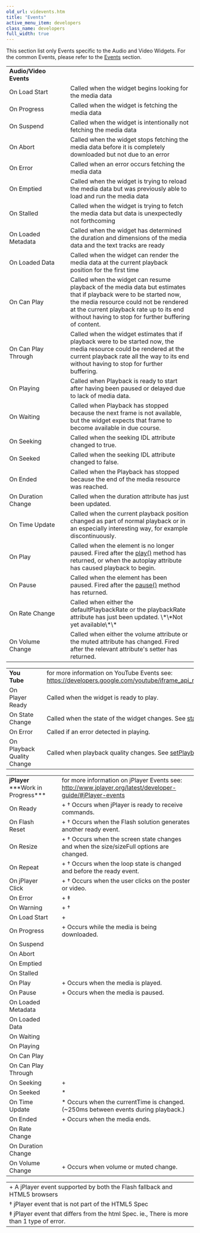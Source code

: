 ```yaml
---
old_url: videvents.htm
title: "Events"
active_menu_item: developers
class_name: developers
full_width: true
---
```



This section list only Events specific to the Audio and Video Widgets. For the common Events, please refer to the [Events](/developers/documentation/product-guide/widget-properties-events/events/) section.

<table>
<tr>
<td width="202">
  <b>Audio/Video Events</b>

</td>
<td width="12">
</td>
<td width="728">
</td>
</tr>
<tr>
<td width="202">
On Load Start

</td>
<td width="12">
</td>
<td width="728">
Called when the widget begins looking for the media data

</td>
</tr>
<tr>
<td width="202">
On Progress

</td>
<td width="12">
</td>
<td width="728">
Called when the widget is fetching the media data

</td>
</tr>
<tr>
<td width="202">
On Suspend

</td>
<td width="12">
</td>
<td width="728">
Called when the widget is intentionally not fetching the media data

</td>
</tr>
<tr>
<td width="202">
On Abort

</td>
<td width="12">
</td>
<td width="728">
Called when the widget stops fetching the media data before it is completely downloaded but not due to an error

</td>
</tr>
<tr>
<td width="202">
On Error

</td>
<td width="12">
</td>
<td width="728">
Called when an error occurs fetching the media data

</td>
</tr>
<tr>
<td width="202">
On Emptied

</td>
<td width="12">
</td>
<td width="728">
Called when the widget is trying to reload the media data but was previously able to load and run the media data

</td>
</tr>
<tr>
<td width="202">
On Stalled

</td>
<td width="12">
</td>
<td width="728">
Called when the widget is trying to fetch the media data but data is unexpectedly not forthcoming

</td>
</tr>
<tr>
<td width="202">
On Loaded Metadata

</td>
<td width="12">
</td>
<td width="728">
Called when the widget has determined the duration and dimensions of the media data and the text tracks are ready

</td>
</tr>
<tr>
<td width="202">
On Loaded Data

</td>
<td width="12">
</td>
<td width="728">
Called when the widget can render the media data at the current playback position for the first time

</td>
</tr>
<tr>
<td width="202">
On Can Play

</td>
<td width="12">
</td>
<td width="728">
Called when the widget can resume playback of the media data but estimates that if playback were to be started now, the media resource could not be rendered at the current playback rate up to its end without having to stop for further buffering of content.

</td>
</tr>
<tr>
<td width="202">
On Can Play Through

</td>
<td width="12">
</td>
<td width="728">
Called when the widget estimates that if playback were to be started now, the media resource could be rendered at the current playback rate all the way to its end without having to stop for further buffering.

</td>
</tr>
<tr>
<td width="202">
On Playing

</td>
<td width="12">
</td>
<td width="728">
Called when Playback is ready to start after having been paused or delayed due to lack of media data.

</td>
</tr>
<tr>
<td width="202">
On Waiting

</td>
<td width="12">
</td>
<td width="728">
Called when Playback has stopped because the next frame is not available, but the widget expects that frame to become available in due course.

</td>
</tr>
<tr>
<td width="202">
On Seeking

</td>
<td width="12">
</td>
<td width="728">
Called when the seeking IDL attribute changed to true.

</td>
</tr>
<tr>
<td width="202">
On Seeked

</td>
<td width="12">
</td>
<td width="728">
Called when the seeking IDL attribute changed to false.

</td>
</tr>
<tr>
<td width="202">
On Ended

</td>
<td width="12">
</td>
<td width="728">
Called when the Playback has stopped because the end of the media resource was reached.

</td>
</tr>
<tr>
<td width="202">
On Duration Change

</td>
<td width="12">
</td>
<td width="728">
Called when the duration attribute has just been updated.

</td>
</tr>
<tr>
<td width="202">
On Time Update

</td>
<td width="12">
</td>
<td width="728">
Called when the current playback position changed as part of normal playback or in an especially interesting way, for example discontinuously.

</td>
</tr>
<tr>
<td width="202">
On Play

</td>
<td width="12">
</td>
<td width="728">
  Called when the element is no longer paused. Fired after the <a href="/developers/documentation/scripting-apis/client-api/widget-object-functions/video-audio-youtube-widget/play">play()</a> method has returned, or when the autoplay attribute has caused playback to begin.

</td>
</tr>
<tr>
<td width="202">
On Pause

</td>
<td width="12">
</td>
<td width="728">
  Called when the element has been paused. Fired after the <a href="/developers/documentation/scripting-apis/client-api/widget-object-functions/video-audio-youtube-widget/pause">pause()</a> method has returned.

</td>
</tr>
<tr>
<td width="202">
On Rate Change

</td>
<td width="12">
</td>
<td width="728">
Called when either the defaultPlaybackRate or the playbackRate attribute has just been updated. \*\*Not yet available\*\*

</td>
</tr>
<tr>
<td width="202">
On Volume Change

</td>
<td width="12">
</td>
<td width="728">
Called when either the volume attribute or the muted attribute has changed. Fired after the relevant attribute's setter has returned.

</td>
</tr>
</table>

<table>
<tr>
<td width="202">
  <b>You Tube</b>

</td>
<td width="12">
</td>
<td width="728">
for more information on YouTube Events see: <a href="https://developers.google.com/youtube/iframe_api_reference#Events">https://developers.google.com/youtube/iframe_api_reference#Events</a>

</td>
</tr>
<tr>
<td width="202">
On Player Ready

</td>
<td width="12">
</td>
<td width="728">
Called when the widget is ready to play.

</td>
</tr>
<tr>
<td width="202">
On State Change

</td>
<td width="12">
</td>
<td width="728">
  Called when the state of the widget changes. See <a href="/developers/documentation/scripting-apis/client-api/widget-object-functions/video-audio-youtube-widget/state">state()</a>

</td>
</tr>
<tr>
<td width="202">
On Error

</td>
<td width="12">
</td>
<td width="728">
Called if an error detected in playing.

</td>
</tr>
<tr>
<td width="202">
On Playback Quality Change

</td>
<td width="12">
</td>
<td width="728">
  Called when playback quality changes. See <a href="/developers/documentation/scripting-apis/client-api/widget-object-functions/video-audio-youtube-widget/setplaybackquality">setPlaybackQuality()</a>

</td>
</tr>
</table>
<table>
<tr>
<td width="202">
  <b>jPlayer</b>  ***Work in Progress***

</td>
<td width="12">
</td>
<td width="728">
for more information on jPlayer Events see: <a href="http://www.jplayer.org/latest/developer-guide/#jPlayer-events">http://www.jplayer.org/latest/developer-guide/#jPlayer-events</a>

</td>
</tr>
<tr>
<td width="202">
On Ready

</td>
<td width="12">
</td>
<td width="728">
+ † Occurs when jPlayer is ready to receive commands.

</td>
</tr>
<tr>
<td width="202">
On Flash Reset

</td>
<td width="12">
</td>
<td width="728">
 + † Occurs when the Flash solution generates another ready event.

</td>
</tr>
<tr>
<td width="202">
On Resize

</td>
<td width="12">
</td>
<td width="728">
+ † Occurs when the screen state changes and when the size/sizeFull options are changed.

</td>
</tr>
<tr>
<td width="202">
On Repeat

</td>
<td width="12">
</td>
<td width="728">
 + † Occurs when the loop state is changed and before the ready event.

</td>
</tr>
<tr>
<td width="202">
On jPlayer Click

</td>
<td width="12">
</td>
<td width="728">
 + † Occurs when the user clicks on the poster or video. 

</td>
</tr>
<tr>
<td width="202">On Error

</td>
<td width="12">
</td>
<td width="728">
 + ‡

</td>
</tr>
<tr>
<td width="202">
On Warning

</td>
<td width="12">
</td>
<td width="728">
 + †

</td>
</tr>
<tr>
<td width="202">
On Load Start

</td>
<td width="12">
</td>
<td width="728">
 +

</td>
</tr>
<tr>
<td width="202">
On Progress

</td>
<td width="12">
</td>
<td width="728">
 + Occurs while the media is being downloaded.

</td>
</tr>
<tr>
<td width="202">
On Suspend

</td>
<td width="12">
</td>
<td width="728">
 

</td>
</tr>
<tr>
<td width="202">
On Abort

</td>
<td width="12">
</td>
<td width="728">
 

</td>
</tr><tr>
<td width="202">
On Emptied

</td>
<td width="12">
</td>
<td width="728">
 

</td>
</tr>
<tr>
<td width="202">
On Stalled

</td>
<td width="12">
</td>
<td width="728">
 

</td>
</tr>
<tr>
<td width="202">
On Play

</td>
<td width="12">
</td>
<td width="728">
  + Occurs when the media is played.

</td>
</tr>
<tr>
<td width="202">
On Pause

</td>
<td width="12">
</td>
<td width="728">
 + Occurs when the media is paused.

</td>
</tr>
<tr>
<td width="202">
On Loaded Metadata

</td>
<td width="12">
</td>
<td width="728">
 

</td>
</tr>
<tr>
<td width="202">
On Loaded Data

</td>
<td width="12">
</td>
<td width="728">
 

</td>
</tr>
<tr>
<td width="202">
On Waiting

</td>
<td width="12">
</td>
<td width="728">
 

</td>
</tr>
<tr>
<td width="202">
On Playing

</td>
<td width="12">
</td>
<td width="728">
 

</td>
</tr>
<tr>
<td width="202">
On Can Play

</td>
<td width="12">
</td>
<td width="728">
 

</td>
</tr>
<tr>
<td width="202">
On Can Play Through

</td>
<td width="12">
</td>
<td width="728">
 

</td>
</tr>
<tr>
<td width="202">
On Seeking

</td>
<td width="12">
</td>
<td width="728">
 +

</td>
</tr>
<tr>
<td width="202">
On Seeked

</td>
<td width="12">
</td>
<td width="728">
 *

</td>
</tr>
<tr>
<td width="202">
On Time Update

</td>
<td width="12">
</td>
<td width="728">
 * Occurs when the currentTime is changed. (~250ms between events during playback.)

</td>
</tr>
<tr>
<td width="202">
On Ended

</td>
<td width="12">
</td>
<td width="728">
 + Occurs when the media ends.

</td>
</tr>
<tr>
<td width="202">
On Rate Change

</td>
<td width="12">
</td>
<td width="728">
 

</td>
</tr>
<tr>
<td width="202">
On Duration Change

</td>
<td width="12">
</td>
<td width="728">
 

</td>
</tr>
<tr>
<td width="202">
On Volume Change

</td>
<td width="12">
</td>
<td .width="728">
 + Occurs when volume or muted change.

</td>
</tr>
</table>
<table>
<tr>
<td width="800">
+ A jPlayer event supported by both the Flash fallback and HTML5 browsers
</td>
</tr>
<td width="800">
† jPlayer event that is not part of the HTML5 Spec
</td>
</tr>
<td width="800">
‡ jPlayer event that differs from the html Spec. ie., There is more than 1 type of error.
</td></tr>
</table>
